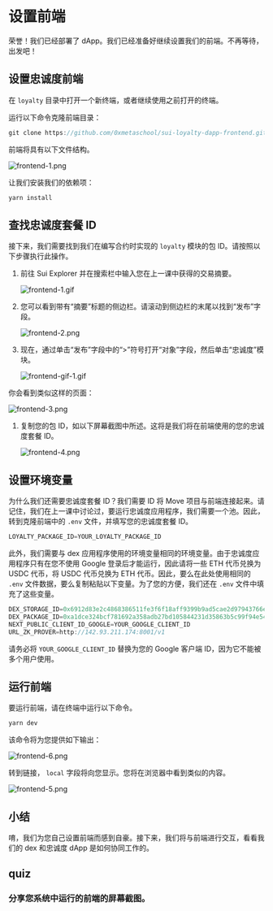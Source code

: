 # 设置前端

荣誉！我们已经部署了 dApp。我们已经准备好继续设置我们的前端。不再等待，出发吧！

## 设置忠诚度前端

在 `loyalty` 目录中打开一个新终端，或者继续使用之前打开的终端。

运行以下命令克隆前端目录：

```rust
git clone https://github.com/0xmetaschool/sui-loyalty-dapp-frontend.git
```

前端将具有以下文件结构。

![frontend-1.png](https://github.com/0xmetaschool/Learning-Projects/blob/main/assests_for_all/sui-loyalty-dapp/Set%20Up%20the%20Frontend/frontend-1.png?raw=true)

让我们安装我们的依赖项：

```rust
yarn install
```

## 查找忠诚度套餐 ID

接下来，我们需要找到我们在编写合约时实现的 `loyalty` 模块的包 ID。请按照以下步骤执行此操作。

1. 前往 Sui Explorer 并在搜索栏中输入您在上一课中获得的交易摘要。

   ![frontend-1.gif](https://github.com/0xmetaschool/Learning-Projects/blob/main/assests_for_all/sui-loyalty-dapp/Set%20Up%20the%20Frontend/frontend-1.gif?raw=true)

2. 您可以看到带有“摘要”标题的侧边栏。请滚动到侧边栏的末尾以找到“发布”字段。

   ![frontend-2.png](https://github.com/0xmetaschool/Learning-Projects/blob/main/assests_for_all/sui-loyalty-dapp/Set%20Up%20the%20Frontend/frontend-2.png?raw=true)

3. 现在，通过单击“发布”字段中的“>”符号打开“对象”字段，然后单击“忠诚度”模块。

   ![frontend-gif-1.gif](https://github.com/0xmetaschool/Learning-Projects/blob/main/assests_for_all/sui-loyalty-dapp/Set%20Up%20the%20Frontend/frontend-gif-1.gif?raw=true)

你会看到类似这样的页面：

![frontend-3.png](https://github.com/0xmetaschool/Learning-Projects/blob/main/assests_for_all/sui-loyalty-dapp/Set%20Up%20the%20Frontend/frontend-3.png?raw=true)

1. 复制您的包 ID，如以下屏幕截图中所述。这将是我们将在前端使用的您的忠诚度套餐 ID。

   ![frontend-4.png](https://github.com/0xmetaschool/Learning-Projects/blob/main/assests_for_all/sui-loyalty-dapp/Set%20Up%20the%20Frontend/frontend-4.png?raw=true)

## 设置环境变量

为什么我们还需要忠诚度套餐 ID？我们需要 ID 将 Move 项目与前端连接起来。请记住，我们在上一课中讨论过，要运行忠诚度应用程序，我们需要一个池。因此，转到克隆前端中的 `.env` 文件，并填写您的忠诚度套餐 ID。

```rust
LOYALTY_PACKAGE_ID=YOUR_LOYALTY_PACKAGE_ID
```

此外，我们需要与 dex 应用程序使用的环境变量相同的环境变量。由于忠诚度应用程序只有在您不使用 Google 登录后才能运行，因此请将一些 ETH 代币兑换为 USDC 代币，将 USDC 代币兑换为 ETH 代币。因此，要么在此处使用相同的 `.env` 文件数据，要么复制粘贴以下变量。为了您的方便，我们还在 `.env` 文件中填充了这些变量。

```rust
DEX_STORAGE_ID=0x6912d83e2c4868386511fe3f6f18aff9399b9ad5cae2d97943766e2ff160ab25
DEX_PACKAGE_ID=0xa1dce324bcf781692a358adb27bd105844231d35863b5c99f94e54801d653788
NEXT_PUBLIC_CLIENT_ID_GOOGLE=YOUR_GOOGLE_CLIENT_ID
URL_ZK_PROVER=http://142.93.211.174:8001/v1
```

请务必将 `YOUR_GOOGLE_CLIENT_ID` 替换为您的 Google 客户端 ID，因为它不能被多个用户使用。

##  运行前端

要运行前端，请在终端中运行以下命令。

```rust
yarn dev
```

该命令将为您提供如下输出：

![frontend-6.png](https://github.com/0xmetaschool/Learning-Projects/blob/main/assests_for_all/sui-loyalty-dapp/Set%20Up%20the%20Frontend/frontend-6.png?raw=true)

转到链接， `local` 字段将向您显示。您将在浏览器中看到类似的内容。

![frontend-5.png](https://github.com/0xmetaschool/Learning-Projects/blob/main/assests_for_all/sui-loyalty-dapp/Set%20Up%20the%20Frontend/frontend-5.png?raw=true)

## 小结

唷，我们为您自己设置前端而感到自豪。接下来，我们将与前端进行交互，看看我们的 dex 和忠诚度 dApp 是如何协同工作的。

## quiz

### 分享您系统中运行的前端的屏幕截图。